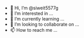 - 👋 Hi, I’m @siweit5577g
- 👀 I’m interested in ...
- 🌱 I’m currently learning ...
- 💞️ I’m looking to collaborate on ...
- 📫 How to reach me ...

<!---
siweit5577g/siweit5577g is a ✨ special ✨ repository because its `README.md` (this file) appears on your GitHub profile.
You can click the Preview link to take a look at your changes.
--->
